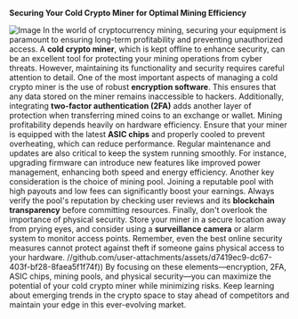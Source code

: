 **Securing Your Cold Crypto Miner for Optimal Mining Efficiency**

![Image](https://github.com/user-attachments/assets/d7419ec9-dc67-403f-bf28-8faea5f1f74f)
In the world of cryptocurrency mining, securing your equipment is paramount to ensuring long-term profitability and preventing unauthorized access. A **cold crypto miner**, which is kept offline to enhance security, can be an excellent tool for protecting your mining operations from cyber threats. However, maintaining its functionality and security requires careful attention to detail.
One of the most important aspects of managing a cold crypto miner is the use of robust **encryption software**. This ensures that any data stored on the miner remains inaccessible to hackers. Additionally, integrating **two-factor authentication (2FA)** adds another layer of protection when transferring mined coins to an exchange or wallet. 
Mining profitability depends heavily on hardware efficiency. Ensure that your miner is equipped with the latest **ASIC chips** and properly cooled to prevent overheating, which can reduce performance. Regular maintenance and updates are also critical to keep the system running smoothly. For instance, upgrading firmware can introduce new features like improved power management, enhancing both speed and energy efficiency.
Another key consideration is the choice of mining pool. Joining a reputable pool with high payouts and low fees can significantly boost your earnings. Always verify the pool's reputation by checking user reviews and its **blockchain transparency** before committing resources.
Finally, don't overlook the importance of physical security. Store your miner in a secure location away from prying eyes, and consider using a **surveillance camera** or alarm system to monitor access points. Remember, even the best online security measures cannot protect against theft if someone gains physical access to your hardware.
 //github.com/user-attachments/assets/d7419ec9-dc67-403f-bf28-8faea5f1f74f))
By focusing on these elements—encryption, 2FA, ASIC chips, mining pools, and physical security—you can maximize the potential of your cold crypto miner while minimizing risks. Keep learning about emerging trends in the crypto space to stay ahead of competitors and maintain your edge in this ever-evolving market. 

